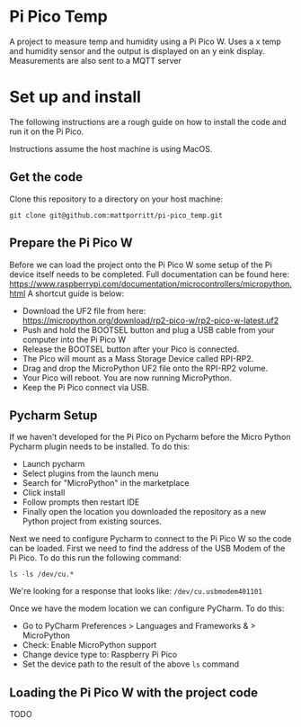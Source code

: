 # Pi Pico Temp
A project to measure temp and humidity using a Pi Pico W.
Uses a x temp and humidity sensor and the output is displayed on an y eink display.  Measurements are also sent to a MQTT server

# Set up and install
The following instructions are a rough guide on how to install the code and run it on the Pi Pico.

Instructions assume the host machine is using MacOS.

## Get the code
Clone this repository to a directory on your host machine:

`git clone git@github.com:mattporritt/pi-pico_temp.git`

## Prepare the Pi Pico W
Before we can load the project onto the Pi Pico W some setup of the Pi device itself needs to be completed. Full documentation can be found here: https://www.raspberrypi.com/documentation/microcontrollers/micropython.html
A shortcut guide is below:
* Download the UF2 file from here: https://micropython.org/download/rp2-pico-w/rp2-pico-w-latest.uf2
* Push and hold the BOOTSEL button and plug a USB cable from your computer into the Pi Pico W
* Release the BOOTSEL button after your Pico is connected.
* The Pico will mount as a Mass Storage Device called RPI-RP2.
* Drag and drop the MicroPython UF2 file onto the RPI-RP2 volume. 
* Your Pico will reboot. You are now running MicroPython.
* Keep the Pi Pico connect via USB.

## Pycharm Setup
If we haven’t developed for the Pi Pico on Pycharm before the Micro Python Pycharm plugin needs to be installed.
To do this:
* Launch pycharm
* Select plugins from the launch menu
* Search for "MicroPython" in the marketplace
* Click install
* Follow prompts then restart IDE
* Finally open the location you downloaded the repository as a new Python project from existing sources.

Next we need to configure Pycharm to connect to the Pi Pico W so the code can be loaded.
First we need to find the address of the USB Modem of the Pi Pico.
To do this run the following command:

`ls -ls /dev/cu.*`

We're looking for a response that looks like: `/dev/cu.usbmodem401101`

Once we have the modem location we can configure PyCharm. To do this:
* Go to PyCharm Preferences > Languages and Frameworks & > MicroPython
* Check: Enable MicroPython support
* Change device type to: Raspberry Pi Pico
* Set the device path to the result of the above `ls` command

## Loading the Pi Pico W with the project code
TODO


